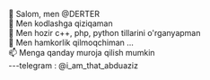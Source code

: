 👋 Salom, men @DERTER  
👀 Men kodlashga qiziqaman<br>
🌱 Men hozir c++, php, python tillarini o'rganyapman<br>
💞️ Men hamkorlik qilmoqchiman ...<br>
📫 Menga qanday muroja qilish mumkin<br> 
---telegram : @i_am_that_abduaziz<br>

<!---
DERTER2003/DERTER2003 is a ✨ special ✨ repository because its `README.md` (this file) appears on your GitHub profile.
You can click the Preview link to take a look at your changes.
--->
